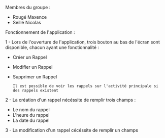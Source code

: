 Membres du groupe :
- Rougé Maxence
- Seillé Nicolas

Fonctionnement de l'application :

1 - Lors de l'ouverture de l'application, trois bouton au bas de l'écran sont disponible, chacun ayant une fonctionnalité :
- Créer un Rappel
- Modifier un Rappel
- Supprimer un Rappel

      Il est possible de voir les rappels sur l'activité principale si des rappels existent
  
2 - La création d'un rappel nécéssite de remplir trois champs :
- Le nom du rappel
- L'heure du rappel
- La date du rappel

3 - La modification d'un rappel cécéssite de remplir un champs
